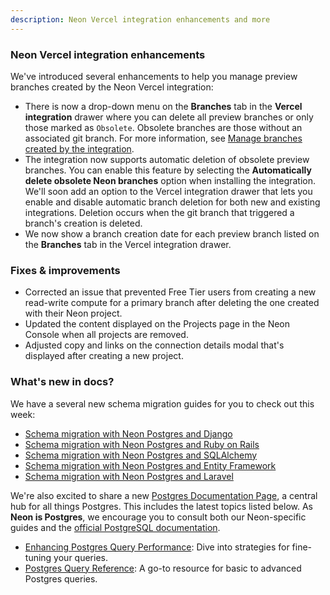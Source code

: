 ```yaml
---
description: Neon Vercel integration enhancements and more
---
```


### Neon Vercel integration enhancements

We've introduced several enhancements to help you manage preview branches created by the Neon Vercel integration:

- There is now a drop-down menu on the **Branches** tab in the **Vercel integration** drawer where you can delete all preview branches or only those marked as `Obsolete`. Obsolete branches are those without an associated git branch. For more information, see [Manage branches created by the integration](/docs/guides/vercel#manage-branches-created-by-the-integration).
- The integration now supports automatic deletion of obsolete preview branches. You can enable this feature by selecting the **Automatically delete obsolete Neon branches** option when installing the integration. We'll soon add an option to the Vercel integration drawer that lets you enable and disable automatic branch deletion for both new and existing integrations. Deletion occurs when the git branch that triggered a branch's creation is deleted.
- We now show a branch creation date for each preview branch listed on the **Branches** tab in the Vercel integration drawer.

### Fixes & improvements

- Corrected an issue that prevented Free Tier users from creating a new read-write compute for a primary branch after deleting the one created with their Neon project. 
- Updated the content displayed on the Projects page in the Neon Console when all projects are removed.
- Adjusted copy and links on the connection details modal that's displayed after creating a new project.

### What's new in docs?

We have a several new schema migration guides for you to check out this week:

- [Schema migration with Neon Postgres and Django](/docs/guides/django-migrations)
- [Schema migration with Neon Postgres and Ruby on Rails](/docs/guides/rails-migrations)
- [Schema migration with Neon Postgres and SQLAlchemy](/docs/guides/sqlalchemy-migrations)
- [Schema migration with Neon Postgres and Entity Framework](/docs/guides/entity-migrations)
- [Schema migration with Neon Postgres and Laravel](https://neon.tech/docs/guides/laravel-migrations)

We're also excited to share a new [Postgres Documentation Page](/docs/postgres/postgres-intro), a central hub for all things Postgres. This includes the latest topics listed below. As **Neon is Postgres**, we encourage you to consult both our Neon-specific guides and the [official PostgreSQL documentation](https://www.postgresql.org/docs/current/).

- [Enhancing Postgres Query Performance](/docs/postgres/query-performance): Dive into strategies for fine-tuning your queries.
- [Postgres Query Reference](/docs/postgres/query-reference): A go-to resource for basic to advanced Postgres queries.

